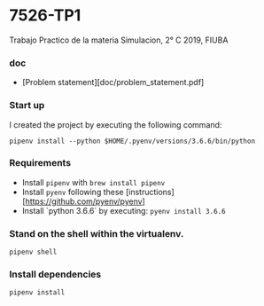 # 7526-TP1
Trabajo Practico de la materia Simulacion, 2° C 2019, FIUBA

### doc

- [Problem statement][doc/problem_statement.pdf]

### Start up

I created the project by executing the following command:
```
pipenv install --python $HOME/.pyenv/versions/3.6.6/bin/python
```

### Requirements
- Install `pipenv` with `brew install pipenv`
- Install `pyenv` following these [instructions][https://github.com/pyenv/pyenv]
- Install ´python 3.6.6´ by executing: `pyenv install 3.6.6`

### Stand on the shell within the virtualenv.
```
pipenv shell
```

### Install dependencies
```
pipenv install
```

